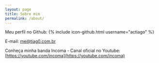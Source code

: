 ```yaml
---
layout: page
title: Sobre mim
permalink: /about/
---
```


Meu perfil no Github:
{% include icon-github.html username="actiago" %}

E-mail: [me@tiag0.com.br](me@tiag0.com.br)

Conheça minha banda Incoma - Canal oficial no Youtube: [https://youtube.com/incoma](https://youtube.com/incoma)
